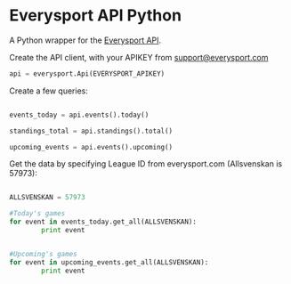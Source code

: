 Everysport API Python 
=====================

A Python wrapper for the [Everysport API](https://github.com/menmo/everysport-api-documentation). 


Create the API client, with your APIKEY from support@everysport.com

```python
api = everysport.Api(EVERYSPORT_APIKEY)
```

Create a few queries:

```python

events_today = api.events().today()

standings_total = api.standings().total()

upcoming_events = api.events().upcoming()
```

Get the data by specifying League ID from everysport.com (Allsvenskan is 57973):
```python

ALLSVENSKAN = 57973

#Today's games
for event in events_today.get_all(ALLSVENSKAN):
		print event


#Upcoming's games		
for event in upcoming_events.get_all(ALLSVENSKAN):
		print event	
```



